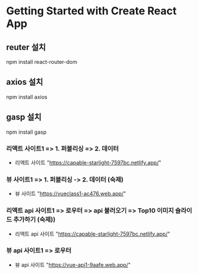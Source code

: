 # Getting Started with Create React App

## reuter 설치

npm install react-router-dom

## axios 설치

npm install axios

## gasp 설치

npm install gasp

### 리액트 사이트1 => 1. 퍼블리싱 => 2. 데이터

- 리액트 사이트 "https://capable-starlight-7597bc.netlify.app/"

### 뷰 사이트1 => 1. 퍼블리싱 -> 2. 데이터 (숙제)

- 뷰 사이트 "https://vueclass1-ac476.web.app/"

### 리액트 api 사이트1 => 로우터 => api 불러오기 => Top10 이미지 슬라이드 추가하기 (숙제))

- 리액트 api 사이트 "https://capable-starlight-7597bc.netlify.app/"

### 뷰 api 사이트1 => 로우터

- 뷰 api 사이트 "https://vue-api1-9aafe.web.app/"
